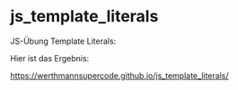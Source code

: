 # js_template_literals

JS-Übung Template Literals:

Hier ist das Ergebnis:

https://werthmannsupercode.github.io/js_template_literals/

